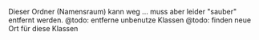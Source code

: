 Dieser Ordner (Namensraum) kann weg ... muss aber leider "sauber" entfernt werden. 
@todo: entferne unbenutze Klassen
@todo: finden neue Ort für diese Klassen 